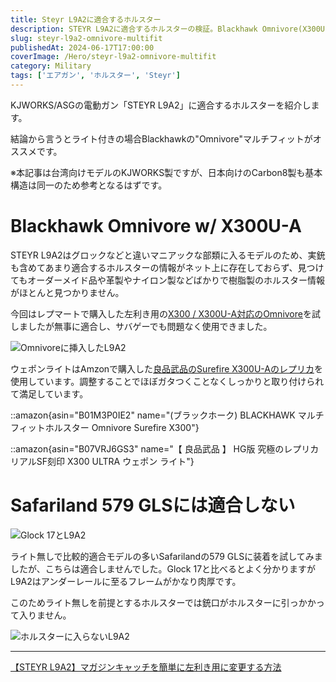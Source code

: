 ```yaml
---
title: Steyr L9A2に適合するホルスター
description: STEYR L9A2に適合するホルスターの検証。Blackhawk Omnivore(X300U-A対応)が最適解。Safariland 579 GLSとの非適合性やフレーム形状の違いを詳しく解説。
slug: steyr-l9a2-omnivore-multifit
publishedAt: 2024-06-17T17:00:00
coverImage: /Hero/steyr-l9a2-omnivore-multifit
category: Military
tags: ['エアガン', 'ホルスター', 'Steyr']
---
```


KJWORKS/ASGの電動ガン「STEYR L9A2」に適合するホルスターを紹介します。

結論から言うとライト付きの場合Blackhawkの"Omnivore"マルチフィットがオススメです。

※本記事は台湾向けモデルのKJWORKS製ですが、日本向けのCarbon8製も基本構造は同一のため参考となるはずです。

# Blackhawk Omnivore w/ X300U-A

STEYR L9A2はグロックなどと違いマニアックな部類に入るモデルのため、実銃も含めてあまり適合するホルスターの情報がネット上に存在しておらず、見つけてもオーダーメイド品や革製やナイロン製などばかりで樹脂製のホルスター情報がほとんと見つかりません。

今回はレプマートで購入した左利き用の[X300 / X300U-A対応のOmnivore](https://repmart.jp/products/bh419001bbl.html)を試しましたが無事に適合し、サバゲーでも問題なく使用できました。

![Omnivoreに挿入したL9A2](/Review/steyr-l9a2-omnivore-multifit1)

ウェポンライトはAmzonで購入した[良品武品のSurefire X300U-Aのレプリカ](https://amzn.to/4eotFxk)を使用しています。調整することでほぼガタつくことなくしっかりと取り付けられて満足しています。

::amazon{asin="B01M3P0IE2" name="(ブラックホーク) BLACKHAWK マルチフィットホルスター Omnivore Surefire X300"}

::amazon{asin="B07VRJ6GS3" name="【 良品武品 】 HG版 究極のレプリカ リアルSF刻印 X300 ULTRA ウェポン ライト"}

# Safariland 579 GLSには適合しない

![Glock 17とL9A2](/Review/steyr-l9a2-omnivore-multifit2)

ライト無しで比較的適合モデルの多いSafarilandの579 GLSに装着を試してみましたが、こちらは適合しませんでした。Glock 17と比べるとよく分かりますがL9A2はアンダーレールに至るフレームがかなり肉厚です。

このためライト無しを前提とするホルスターでは銃口がホルスターに引っかかって入りません。

![ホルスターに入らないL9A2](/Review/steyr-l9a2-omnivore-multifit3)

---

[【STEYR L9A2】マガジンキャッチを簡単に左利き用に変更する方法](/post/kjworks-steyr-l9a2-magazine-catch-customize)
